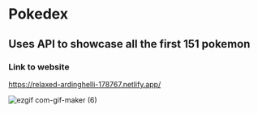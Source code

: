 # Pokedex

## Uses API to showcase all the first 151 pokemon

### Link to website
https://relaxed-ardinghelli-178767.netlify.app/

![ezgif com-gif-maker (6)](https://user-images.githubusercontent.com/56744256/151294492-a8341ad7-9106-42f0-bb95-12645f2f54f5.gif)
